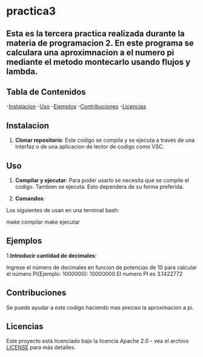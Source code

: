 # practica3
## Esta es la tercera practica realizada durante la materia de programacion 2. En este programa se calculara una aproximnacion a el numero pi mediante el metodo montecarlo usando flujos y lambda.

## Tabla de Contenidos

-[Instalacion](#instalacion)
-[Uso](#uso)
-[Ejemplos](#ejemplos)
-[Contribuciones](#contribuciones)
-[Licencias](#licencias)

## Instalacion
1. **Clonar repositorio**: 
Este codigo se compila y se ejecuta a traves de una interfaz o de una aplicacion de lector de codigo como VSC.

## Uso
1. **Compilar y ejecutar**:
Para poder usarlo se necesita que se compile el codigo. Tambien se ejecuta. Esto dependera de su forma preferida.

2. **Comandos**:

Los siguientes de usan en una terminal bash:

make compilar
make ejecutar

## Ejemplos

1.**Introducir cantidad de decimales**: 

Ingrese el número de decimales en funcion de potencias de 10 para calcular el número PI(Ejemplo: 1000000):
10000000
El numero PI es 3.1422772

## Contribuciones

Se puede ayudar a este codigo haciendo mas preciso la aproximacion a pi.


## Licencias

Este proyecto está licenciado bajo la licencia Apache 2.0 - vea el archivo [LICENSE](LICENSE) para más detalles.

